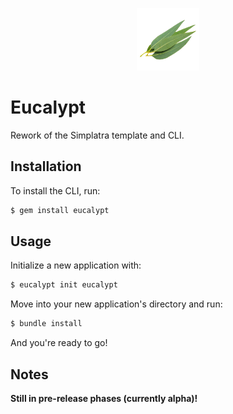 <p align="center">
  <img width="100" src ="./assets/eucalypt-logo.png"/>
</p>

# Eucalypt

Rework of the Simplatra template and CLI.

## Installation

To install the CLI, run:

```bash
$ gem install eucalypt
```

## Usage

Initialize a new application with:

```bash
$ eucalypt init eucalypt
```

Move into your new application's directory and run:

```bash
$ bundle install
```

And you're ready to go!

## Notes

**Still in pre-release phases (currently alpha)!**